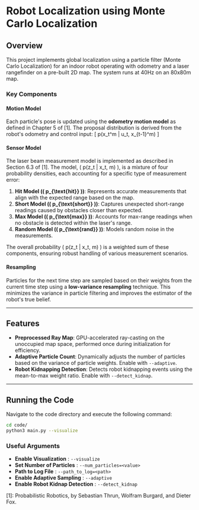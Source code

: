 
# Robot Localization using Monte Carlo Localization

## Overview

This project implements global localization using a particle filter (Monte Carlo Localization) for an indoor robot operating with odometry and a laser rangefinder on a pre-built 2D map. The system runs at 40Hz on an 80x80m map.

### Key Components

#### Motion Model

Each particle's pose is updated using the **odometry motion model** as defined in Chapter 5 of [1]. The proposal distribution is derived from the robot's odometry and control input:
\[ p(x_t^m | u_t, x_{t-1}^m) \]

#### Sensor Model

The laser beam measurement model is implemented as described in Section 6.3 of [1]. The model, \( p(z_t | x_t, m) \), is a mixture of four probability densities, each accounting for a specific type of measurement error:

1. **Hit Model (\( p_{\text{hit}} \))**: Represents accurate measurements that align with the expected range based on the map.
2. **Short Model (\( p_{\text{short}} \))**: Captures unexpected short-range readings caused by obstacles closer than expected.
3. **Max Model (\( p_{\text{max}} \))**: Accounts for max-range readings when no obstacle is detected within the laser's range.
4. **Random Model (\( p_{\text{rand}} \))**: Models random noise in the measurements.

The overall probability \( p(z_t | x_t, m) \) is a weighted sum of these components, ensuring robust handling of various measurement scenarios.

#### Resampling

Particles for the next time step are sampled based on their weights from the current time step using a **low-variance resampling** technique. This minimizes the variance in particle filtering and improves the estimator of the robot's true belief.

---

## Features

- **Preprocessed Ray Map**: GPU-accelerated ray-casting on the unoccupied map space, performed once during initialization for efficiency.
- **Adaptive Particle Count**: Dynamically adjusts the number of particles based on the variance of particle weights. Enable with `--adaptive`.
- **Robot Kidnapping Detection**: Detects robot kidnapping events using the mean-to-max weight ratio. Enable with `--detect_kidnap`.

---

## Running the Code

Navigate to the code directory and execute the following command:

```bash
cd code/
python3 main.py --visualize
```

### Useful Arguments

* **Enable Visualization** : `--visualize`
* **Set Number of Particles** : `--num_particles=<value>`
* **Path to Log File** : `--path_to_log=<path>`
* **Enable Adaptive Sampling** : `--adaptive`
* **Enable Robot Kidnap Detection** : `--detect_kidnap`

[1]: Probabilistic Robotics, by Sebastian Thrun, Wolfram Burgard, and Dieter Fox.

